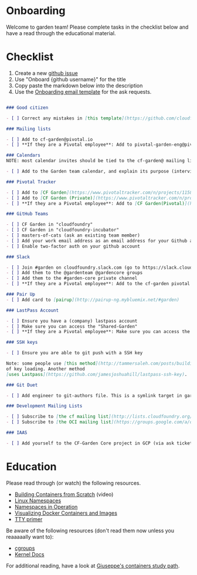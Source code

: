 # Onboarding

Welcome to garden team! Please complete tasks in the checklist below and have a
read through the educational material.

# Checklist

1. Create a new [github issue](https://github.com/cloudfoundry/garden-wiki/issues/new)
1. Use "Onboard {github username}" for the title
1. Copy paste the markdown below into the description
1. Use the [Onboarding email template](https://sites.google.com/a/pivotal.io/cloud-foundry/home/cf-onboarding-offboarding/onboarding-templates) for the ask requests.

```markdown

### Good citizen

- [ ] Correct any mistakes in [this template](https://github.com/cloudfoundry/garden-runc-release/blob/gh-pages/onboarding.md)

### Mailing lists

- [ ] Add to cf-garden@pivotal.io
- [ ] **If they are a Pivotal employee**: Add to pivotal-garden-eng@pivotal.io

### Calendars
NOTE: most calendar invites should be tied to the cf-garden@ mailing list

- [ ] Add to the Garden team calendar, and explain its purpose (interviews, vacations, etc.)

### Pivotal Tracker

- [ ] Add to [CF Garden](https://www.pivotaltracker.com/n/projects/1158420)
- [ ] Add to [CF Garden (Private)](https://www.pivotaltracker.com/n/projects/2103772)
- [ ] **If they are a Pivotal employee**: Add to [CF Garden(Pivotal)](https://www.pivotaltracker.com/n/projects/2170345)

### GitHub Teams

- [ ] CF Garden in "cloudfoundry"
- [ ] CF Garden in "cloudfoundry-incubator"
- [ ] masters-of-cats (ask an existing team member)
- [ ] Add your work email address as an email address for your Github account
- [ ] Enable two-factor auth on your github account

### Slack

- [ ] Join #garden on cloudfoundry.slack.com (go to https://slack.cloudfoundry.org if they need an invite)
- [ ] Add them to the @gardenteam @gardencore groups
- [ ] Add them to the #garden-core private channel
- [ ] **If they are a Pivotal employee**: Add to the cf-garden pivotal slack and ensure they are part of the @garden team (may require an ask ticket)

### Pair Up
- [ ] Add card to [pairup](http://pairup-ng.mybluemix.net/#garden)

### LastPass Account

- [ ] Ensure you have a (company) lastpass account
- [ ] Make sure you can access the "Shared-Garden"
- [ ] **If they are a Pivotal employee**: Make sure you can access the "Shared-Garden Pivotal"

### SSH keys

- [ ] Ensure you are able to git push with a SSH key

Note: some people use [this method](http://tammersaleh.com/posts/building-an-encrypted-usb-drive-for-your-ssh-keys-in-os-x/)
of key loading. Another method
[uses Lastpass](https://github.com/jamesjoshuahill/lastpass-ssh-key).

### Git Duet

- [ ] Add engineer to git-authors file. This is a symlink target in garden-dotfiles

### Development Mailing Lists

- [ ] Subscribe to [the cf mailing list](http://lists.cloudfoundry.org/mailman/listinfo) (optional, but recommended)
- [ ] Subscribe to [the OCI mailing list](https://groups.google.com/a/opencontainers.org/forum/#!forum/dev) (optional)

### IAAS

- [ ] Add yourself to the CF-Garden Core project in GCP (via ask ticket).
```

# Education

Please read through (or watch) the following resources.

- [Building Containers from Scratch](https://skillsmatter.com/skillscasts/7101-building-containers-from-scratch-for-fun-and-profit) (video)
- [Linux Namespaces](https://medium.com/@teddyking/linux-namespaces-850489d3ccf)
- [Namespaces in Operation](https://lwn.net/Articles/531114/)
- [Visualizing Docker Containers and Images](http://merrigrove.blogspot.co.uk/2015/10/visualizing-docker-containers-and-images.html)
- [TTY primer](http://rachid.koucha.free.fr/tech_corner/pty_pdip.html)

Be aware of the following resources (don't read them now unless you reaaaaally
want to):

- [cgroups](https://www.kernel.org/doc/Documentation/cgroup-v1/cgroups.txt)
- [Kernel Docs](https://www.kernel.org/doc/Documentation/)

For additional reading, have a look at
[Giuseppe's containers study path](https://github.com/gcapizzi/containers-study-path).
